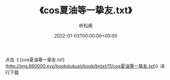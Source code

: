 ﻿---
title:  《cos夏油等一挚友.txt》
date:   2022-01-03T00:00:00+00:00
author: 听松阁
layout: post
permalink: /cos夏油等一挚友/
categories: 小说
tags: [小说]
---

点击《 [cos夏油等一挚友.txt](<a href="http://img.660000.xyz/bookstukust/book/bntxt/11/cos" target=_blank>http://img.660000.xyz/bookstukust/book/bntxt/11/cos夏油等一挚友.txt)》进行下载